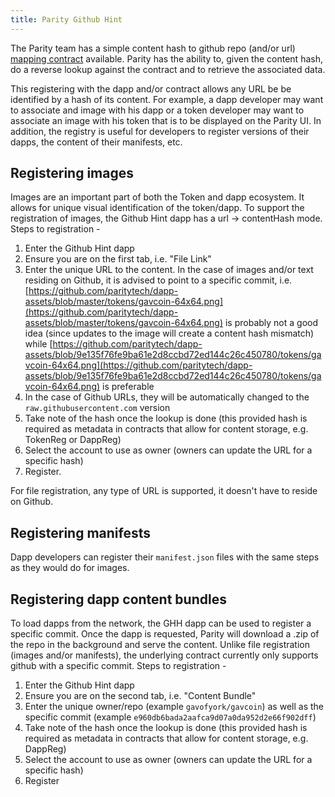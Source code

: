 ```yaml
---
title: Parity Github Hint
---
```


The Parity team has a simple content hash to github repo (and/or url) [mapping contract](https://github.com/parity-contracts/github-hint/blob/master/contracts/GithubHint.sol) available. Parity has the ability to, given the content hash, do a reverse lookup against the contract and to retrieve the associated data.

This registering with the dapp and/or contract allows any URL be be identified by a hash of its content. For example, a dapp developer may want to associate and image with his dapp or a token developer may want to associate an image with his token that is to be displayed on the Parity UI. In addition, the registry is useful for developers to register versions of their dapps, the content of their manifests, etc.


## Registering images

Images are an important part of both the Token and dapp ecosystem. It allows for unique visual identification of the token/dapp. To support the registration of images, the Github Hint dapp has a url -> contentHash mode. Steps to registration -

1. Enter the Github Hint dapp
2. Ensure you are on the first tab, i.e. "File Link"
3. Enter the unique URL to the content. In the case of images and/or text residing on Github, it is advised to point to a specific commit, i.e. [https://github.com/paritytech/dapp-assets/blob/master/tokens/gavcoin-64x64.png](https://github.com/paritytech/dapp-assets/blob/master/tokens/gavcoin-64x64.png) is probably not a good idea (since updates to the image will create a content hash mismatch) while [https://github.com/paritytech/dapp-assets/blob/9e135f76fe9ba61e2d8ccbd72ed144c26c450780/tokens/gavcoin-64x64.png](https://github.com/paritytech/dapp-assets/blob/9e135f76fe9ba61e2d8ccbd72ed144c26c450780/tokens/gavcoin-64x64.png) is preferable
4. In the case of Github URLs, they will be automatically changed to the `raw.githubusercontent.com` version
5. Take note of the hash once the lookup is done (this provided hash is required as metadata in contracts that allow for content storage, e.g. TokenReg or DappReg)
6. Select the account to use as owner (owners can update the URL for a specific hash)
7. Register.

For file registration, any type of URL is supported, it doesn't have to reside on Github.

## Registering manifests

Dapp developers can register their `manifest.json` files with the same steps as they would do for images.


## Registering dapp content bundles

To load dapps from the network, the GHH dapp can be used to register a specific commit. Once the dapp is requested, Parity will download a .zip of the repo in the background and serve the content. Unlike file registration (images and/or manifests), the underlying contract currently only supports github with a specific commit. Steps to registration -

1. Enter the Github Hint dapp
2. Ensure you are on the second tab, i.e. "Content Bundle"
3. Enter the unique owner/repo (example `gavofyork/gavcoin`) as well as the specific commit (example `e960db6bada2aafca9d07a0da952d2e66f902dff`)
4. Take note of the hash once the lookup is done (this provided hash is required as metadata in contracts that allow for content storage, e.g. DappReg)
5. Select the account to use as owner (owners can update the URL for a specific hash)
6. Register
